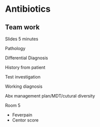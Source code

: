 # Antibiotics

## Team work

Slides
5 minutes

Pathology

Differential Diagnosis

History from patient

Test investigation

Working diagnosis

Abx management plan/MDT/cutural diversity

Room 5

- Feverpain
- Centor score